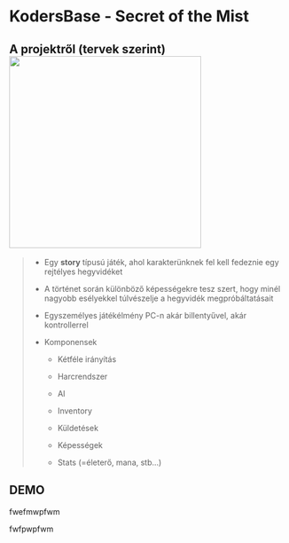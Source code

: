 # KodersBase - Secret of the Mist



## A projektről (tervek szerint)<img title="" src="file:///C:/Projects/secret-of-the-mist/Assets/Images/Identity/game_lgo.png" alt="" width="346" data-align="center">

> - Egy **story** típusú játék, ahol karakterünknek fel kell fedeznie egy rejtélyes hegyvidéket
> 
> - A történet során különböző képességekre tesz szert, hogy minél nagyobb esélyekkel túlvészelje a hegyvidék megpróbáltatásait
> 
> - Egyszemélyes játékélmény PC-n akár billentyűvel, akár kontrollerrel
> 
> - Komponensek
>   
>   - Kétféle irányítás
>   
>   - Harcrendszer
>   
>   - AI
>   
>   - Inventory
>   
>   - Küldetések
>   
>   - Képességek
>   
>   - Stats (=életerő, mana, stb...)



## DEMO

fwefmwpfwm

fwfpwpfwm
